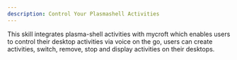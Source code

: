```yaml
---
description: Control Your Plasmashell Activities
---
```

This skill integrates plasma-shell activities with mycroft which enables users to control their desktop activities via voice on the go, users can create activities, switch, remove, stop and display activities on their desktops.
